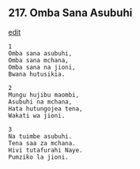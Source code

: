 ## 217. Omba Sana Asubuhi
[edit](https://docs.google.com/document/d/1Rl3LQPNT27DYc8cZd%2DHnOn13EcurxPI_/edit?mode=html)




    1
    Omba sana asubuhi,
    Omba sana mchana,
    Omba sana na jioni,
    Bwana hutusikia.

    2
    Mungu hujibu maombi,
    Asubuhi na mchana,
    Hata hutungojea tena,
    Wakati wa jioni.

    3
    Na tuimbe asubuhi.
    Tena saa za mchana.
    Hivi tutafurahi Naye.
    Pumziko la jioni.



